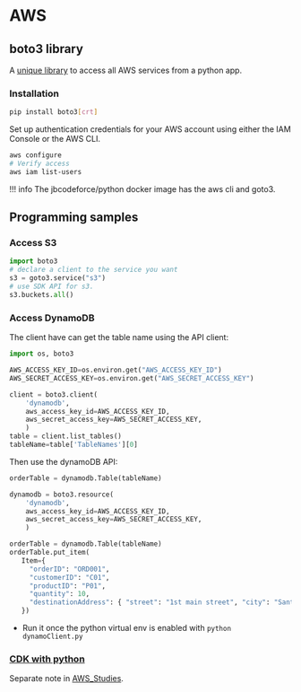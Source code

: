 # AWS

## boto3 library

A [unique library](https://boto3.amazonaws.com/v1/documentation/api/latest/guide/quickstart.html) to access all AWS services from a python app. 

### Installation

```sh
pip install boto3[crt]
```

Set up authentication credentials for your AWS account using either the IAM Console or the AWS CLI.

```sh
aws configure
# Verify access
aws iam list-users
```

!!! info
    The jbcodeforce/python docker image has the aws cli and goto3.

## Programming samples

### Access S3

```python
import boto3
# declare a client to the service you want
s3 = goto3.service("s3")
# use SDK API for s3.
s3.buckets.all()
```

### Access DynamoDB

The client have can get the table name using the API client: 

```python
import os, boto3

AWS_ACCESS_KEY_ID=os.environ.get("AWS_ACCESS_KEY_ID")
AWS_SECRET_ACCESS_KEY=os.environ.get("AWS_SECRET_ACCESS_KEY")

client = boto3.client(
    'dynamodb',
    aws_access_key_id=AWS_ACCESS_KEY_ID,
    aws_secret_access_key=AWS_SECRET_ACCESS_KEY,
    )
table = client.list_tables()
tableName=table['TableNames'][0]
```

Then use the dynamoDB API:

```python
orderTable = dynamodb.Table(tableName)

dynamodb = boto3.resource(
    'dynamodb',
    aws_access_key_id=AWS_ACCESS_KEY_ID,
    aws_secret_access_key=AWS_SECRET_ACCESS_KEY,
    )

orderTable = dynamodb.Table(tableName)
orderTable.put_item(
   Item={
     "orderID": "ORD001",
     "customerID": "C01", 
     "productID": "P01", 
     "quantity": 10,  
     "destinationAddress": { "street": "1st main street", "city": "Santa Clara", "country": "USA", "state": "CA", "zipcode": "95051" }
   })

```

* Run it once the python virtual env is enabled with `python dynamoClient.py`

### [CDK with python](https://jbcodeforce.github.io/aws-studies/coding/cdk/)

Separate note in [AWS_Studies](https://jbcodeforce.github.io/aws-studies/coding/cdk/).